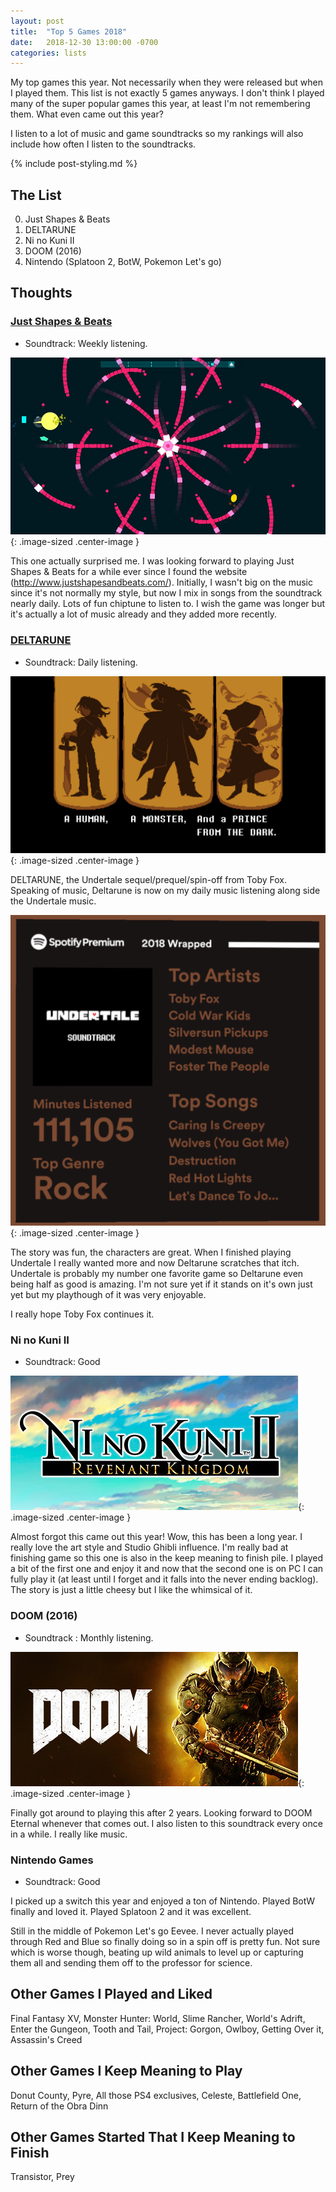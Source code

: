```yaml
---
layout: post
title:  "Top 5 Games 2018"
date:   2018-12-30 13:00:00 -0700
categories: lists
---
```

My top games this year. Not necessarily when they were released but when I played them. This list is not exactly 5 games anyways.
I don't think I played many of the super popular games this year, at least I'm not remembering them. What even came out this year?


I listen to a lot of music and game soundtracks so my rankings will also include how often I listen to the soundtracks.
<!--more-->

{% include post-styling.md %}

## The List

0. Just Shapes & Beats
1. DELTARUNE
1. Ni no Kuni II
1. DOOM (2016)
1. Nintendo (Splatoon 2, BotW, Pokemon Let's go)

## Thoughts

### [Just Shapes & Beats](http://www.justshapesandbeats.com/)
* Soundtrack: Weekly listening.

![shapes](/assets/img/posts/top2018/shapes.jpg){: .image-sized .center-image }  

This one actually surprised me. I was looking forward to playing Just Shapes & Beats for a while ever since I found the website (http://www.justshapesandbeats.com/).
Initially, I wasn't big on the music since it's not normally my style, but now I mix in songs from the soundtrack nearly daily. 
Lots of fun chiptune to listen to. I wish the game was longer but it's actually a lot of music already and they added more recently.



### [DELTARUNE](https://www.deltarune.com/)
* Soundtrack: Daily listening.

![deltarune](/assets/img/posts/top2018/delta.png){: .image-sized .center-image }  

DELTARUNE, the Undertale sequel/prequel/spin-off from Toby Fox. Speaking of music, Deltarune is now on my daily music listening along side the Undertale music.   


![so much music](/assets/img/posts/top2018/music-me.png){: .image-sized .center-image }   

The story was fun, the characters are great. When I finished playing Undertale I really wanted more and now Deltarune scratches that itch. Undertale is probably my number one favorite game so Deltarune even being half as good is amazing. 
I'm not sure yet if it stands on it's own just yet but my playthough of it was very enjoyable.


I really hope Toby Fox continues it.


### Ni no Kuni II
* Soundtrack: Good 

![ni no kuni](/assets/img/posts/top2018/ninokuni.jpg){: .image-sized .center-image }  


Almost forgot this came out this year! Wow, this has been a long year. I really love the art style and Studio Ghibli influence. 
I'm really bad at finishing game so this one is also in the keep meaning to finish pile. I played a bit of the first one and enjoy it and now that the second one is on PC I can fully play it (at least until I forget and it falls into the never ending backlog).
The story is just a little cheesy but I like the whimsical of it.


### DOOM (2016)
* Soundtrack : Monthly listening.  

![doom](/assets/img/posts/top2018/doom.jpg){: .image-sized .center-image }  

Finally got around to playing this after 2 years. Looking forward to DOOM Eternal whenever that comes out. I also listen to this soundtrack every once in a while. 
I really like music.

### Nintendo Games
* Soundtrack: Good 

I picked up a switch this year and enjoyed a ton of Nintendo. Played BotW finally and loved it. Played Splatoon 2 and it was excellent. 

Still in the middle of Pokemon Let's go Eevee. 
I never actually played through Red and Blue so finally doing so in a spin off is pretty fun. 
Not sure which is worse though, beating up wild animals to level up or capturing them all and sending them off to the professor for science.



## Other Games I Played and Liked
Final Fantasy XV, Monster Hunter: World, Slime Rancher, World's Adrift, Enter the Gungeon, Tooth and Tail, Project: Gorgon, Owlboy, 
Getting Over it, Assassin's Creed


## Other Games I Keep Meaning to Play
Donut County, Pyre, All those PS4 exclusives, Celeste, Battlefield One, Return of the Obra Dinn

## Other Games Started That I Keep Meaning to Finish
Transistor, Prey